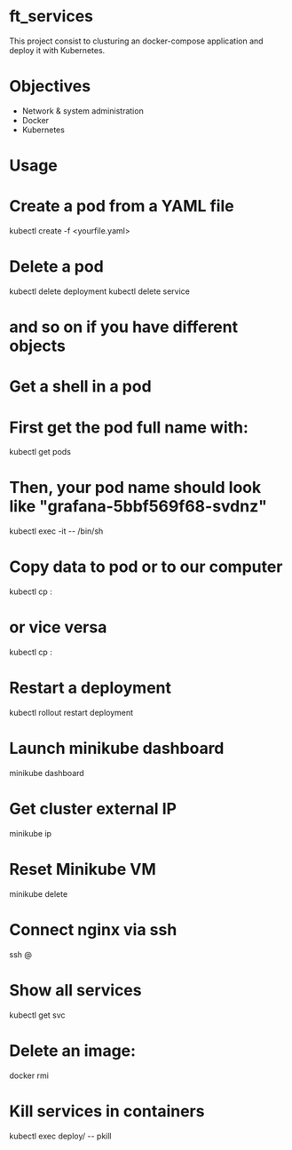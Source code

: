 # ft_services
This project consist to clusturing an docker-compose application and deploy it with Kubernetes.

# Objectives

- Network & system administration
- Docker
- Kubernetes

# Usage
# Create a pod from a YAML file
kubectl create -f <yourfile.yaml>

# Delete a pod
kubectl delete deployment <your deployment>
kubectl delete service <your service>
# and so on if you have different objects

# Get a shell in a pod
# First get the pod full name with:
kubectl get pods
# Then, your pod name should look like "grafana-5bbf569f68-svdnz"
kubectl exec -it <pod name> -- /bin/sh

# Copy data to pod or to our computer
kubectl cp <pod name>:<file> <to>
# or vice versa
kubectl cp <from> <pod name>:<to>

# Restart a deployment
kubectl rollout restart deployment <name>

# Launch minikube dashboard
minikube dashboard

# Get cluster external IP
minikube ip

# Reset Minikube VM
minikube delete

# Connect nginx via ssh
ssh <user>@<external ip of nginx>

# Show all services
kubectl get svc

# Delete an image:
docker rmi <image name>

# Kill services in containers
kubectl exec deploy/<your service> -- pkill <process name>
